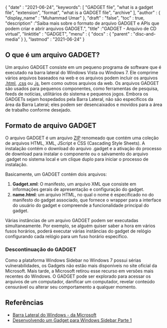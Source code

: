 {
  "date" : "2021-06-24",
  "keywords": [ "GADGET file", "what is a gadget file", "extension", "format", "what is a GADGET file", "archive" ],
  "author" : {
    "display_name" : "Muhammad Umar"
},
  "draft" : "false",
   "toc" : true,
  "description" :"Saiba mais sobre o formato de arquivo GADGET e APIs que podem criar e abrir arquivos GADGET.",
  "title" :"GADGET - Arquivo de CD virtual",
  "linktitle" : "GADGET",
  "menu" : {
    "docs" : {
      "parent" : "disc-and-media"
}
},
  "lastmod" : "2021-06-24"
}

## O que é um arquivo GADGET?

Um arquivo GADGET consiste em um pequeno programa de software que é executado na barra lateral do Windows Vista ou Windows 7. Ele comprime vários arquivos baseados na web e os arquivos podem incluir os arquivos [.html](/pt/web/html), [.css](/pt/web/css) ou [.js](/pt/web/js), bem como outros arquivos da web. Os arquivos GADGET são usados para pequenos componentes, como ferramentas de pesquisa, feeds de notícias, utilitários do sistema e pequenos jogos. Embora os GADGETs sejam hospedados pela Barra Lateral, não são específicos da área da Barra Lateral; eles podem ser desencaixados e movidos para a área de trabalho conforme desejado.

## Formato de arquivo GADGET

O arquivo GADGET é um arquivo [ZIP](/pt/compression/zip/) renomeado que contém uma coleção de arquivos HTML, XML, JScript e CSS (Cascading Style Sheets). A instalação contém o download do arquivo .gadget e a ativação do processo de download para instalar o componente ou o salvamento do arquivo .gadget no sistema local e um clique duplo para iniciar o processo de instalação.

Basicamente, um GADGET contém dois arquivos:

1. **Gadget.xml**: O manifesto, um arquivo XML que consiste em informações gerais de apresentação e configuração do gadget.
2. **name.html**: um arquivo HTML, no qual o nome é especificado no<name> do manifesto do gadget associado, que fornece o wrapper para a interface do usuário do gadget e compreende a funcionalidade principal do gadget.

Várias instâncias de um arquivo GADGET podem ser executadas simultaneamente. Por exemplo, se alguém quiser saber a hora em vários fusos horários, poderá executar várias instâncias do gadget de relógio configurando cada relógio para um fuso horário específico.

### Descontinuação do GADGET

Como a plataforma Windows Sidebar no Windows 7 possui sérias vulnerabilidades, os Gadgets não estão mais disponíveis no site oficial da Microsoft. Mais tarde, a Microsoft retirou esse recurso em versões mais recentes do Windows. O GADGET pode ser explorado para acessar os arquivos de um computador, danificar um computador, revelar conteúdo censurável ou alterar seu comportamento a qualquer momento.

## Referências

* [Barra Lateral do Windows - da Microsoft](https://docs.microsoft.com/en-us/previous-versions/windows/desktop/sidebar/-sidebar-entry)
* [Desenvolvendo um Gadget para Windows Sidebar Parte 1](https://docs.microsoft.com/en-us/previous-versions/windows/desktop/sidebar/-sidebar-overview-gdo)

